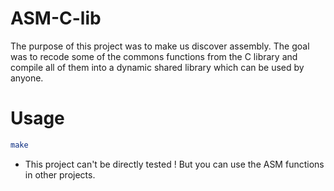 # ASM-C-lib

The purpose of this project was to make us discover assembly. The goal was to recode some of the commons functions from the C library and compile all of them into a dynamic shared library which can be used by anyone.

# Usage

``` zsh
make
```
- This project can't be directly tested ! But you can use the ASM functions in other projects.
